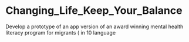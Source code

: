 # Changing_Life_Keep_Your_Balance
Develop a prototype of an app version of an award winning mental health literacy program for migrants ( in 10 language
